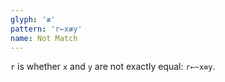 ```yaml
---
glyph: '≢'
pattern: 'r←x≢y'
name: Not Match
---
```


`r` is whether `x` and `y` are not exactly equal: `r←~x≡y`.